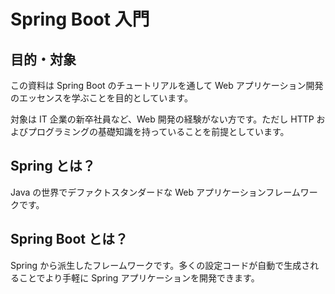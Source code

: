 # Spring Boot 入門

## 目的・対象

この資料は Spring Boot のチュートリアルを通して Web アプリケーション開発のエッセンスを学ぶことを目的としています。

対象は IT 企業の新卒社員など、Web 開発の経験がない方です。ただし HTTP およびプログラミングの基礎知識を持っていることを前提としています。

## Spring とは？

Java の世界でデファクトスタンダードな Web アプリケーションフレームワークです。

## Spring Boot とは？

Spring から派生したフレームワークです。多くの設定コードが自動で生成されることでより手軽に Spring アプリケーションを開発できます。
